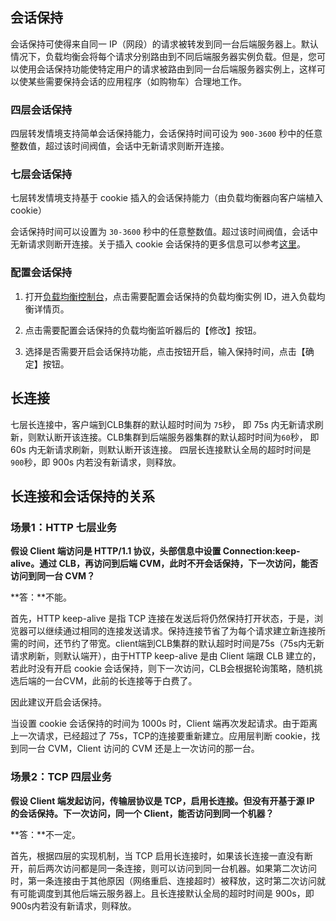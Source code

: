 ## 会话保持
会话保持可使得来自同一 IP（网段）的请求被转发到同一台后端服务器上。默认情况下，负载均衡会将每个请求分别路由到不同后端服务器实例负载。但是，您可以使用会话保持功能使特定用户的请求被路由到同一台后端服务器实例上，这样可以使某些需要保持会话的应用程序（如购物车）合理地工作。

### 四层会话保持
四层转发情境支持简单会话保持能力，会话保持时间可设为 `900-3600` 秒中的任意整数值，超过该时间阀值，会话中无新请求则断开连接。

### 七层会话保持
七层转发情境支持基于 cookie 插入的会话保持能力（由负载均衡器向客户端植入 cookie）

会话保持时间可以设置为 `30-3600` 秒中的任意整数值。超过该时间阀值，会话中无新请求则断开连接。关于插入 cookie 会话保持的更多信息可以参考[这里](/document/product/214/2736)。

### 配置会话保持
1. 打开[负载均衡控制台](http://console.tcecqpoc.fsphere.cn/loadbalance)，点击需要配置会话保持的负载均衡实例 ID，进入负载均衡详情页。

2. 点击需要配置会话保持的负载均衡监听器后的【修改】按钮。

3. 选择是否需要开启会话保持功能，点击按钮开启，输入保持时间，点击【确定】按钮。

## 长连接
七层长连接中，客户端到CLB集群的默认超时时间为 `75`秒， 即 75s 内无新请求刷新，则默认断开该连接。CLB集群到后端服务器集群的默认超时时间为`60`秒， 即 60s 内无新请求刷新，则默认断开该连接。
四层长连接默认全局的超时时间是 `900`秒，即 900s 内若没有新请求，则释放。

## 长连接和会话保持的关系

### 场景1：HTTP 七层业务

**假设 Client 端访问是 HTTP/1.1 协议，头部信息中设置 Connection:keep-alive。通过 CLB，再访问到后端 CVM，此时不开会话保持，下一次访问，能否访问到同一台 CVM？**

**答：**不能。 

首先，HTTP keep-alive 是指 TCP 连接在发送后将仍然保持打开状态，于是，浏览器可以继续通过相同的连接发送请求。保持连接节省了为每个请求建立新连接所需的时间，还节约了带宽。client端到CLB集群的默认超时时间是75s（75s内无新请求刷新，则默认端开），由于HTTP keep-alive 是由 Client 端跟 CLB 建立的，若此时没有开启 cookie 会话保持，则下一次访问，CLB会根据轮询策略，随机挑选后端的一台CVM，此前的长连接等于白费了。

因此建议开启会话保持。

当设置 cookie 会话保持的时间为 1000s 时，Client 端再次发起请求。由于距离上一次请求，已经超过了 75s，TCP的连接要重新建立。应用层判断 cookie，找到同一台 CVM，Client 访问的 CVM 还是上一次访问的那一台。

### 场景2：TCP 四层业务

**假设 Client 端发起访问，传输层协议是 TCP，启用长连接。但没有开基于源 IP 的会话保持。下一次访问，同一个 Client，能否访问到同一个机器？**

**答：**不一定。

首先，根据四层的实现机制，当 TCP 启用长连接时，如果该长连接一直没有断开，前后两次访问都是同一条连接，则可以访问到同一台机器。如果第二次访问时，第一条连接由于其他原因（网络重启、连接超时）被释放，这时第二次访问就有可能调度到其他后端云服务器上。且长连接默认全局的超时时间是 900s，即900s内若没有新请求，则释放。
